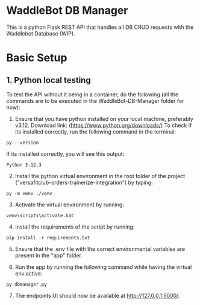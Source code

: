 # WaddleBot DB Manager

This is a python Flask REST API that handles all DB CRUD requests with the Waddlebot Database (WIP).

# Basic Setup

## 1. Python local testing

To test the API without it being in a container, do the following (all the commands are to be executed in the WaddleBot-DB-Manager folder for now):

1. Ensure that you have python installed on your local machine, preferably v3.12. 
Download link: (https://www.python.org/downloads/)
To check if its installed correctly, run the following command in the terminal:

`py --version`

If its installed correctly, you will see this output:

`Python 3.12.3`

2. Install the python virtual environment in the root folder of the project ("versafitclub-orders-trainerize-integration") by typing:

`py -m venv ./venv`

3. Activate the virtual environment by running:

`venv\scripts\activate.bat`

4. Install the requirements of the script by running:

`pip install -r requirements.txt`

5. Ensure that the .env file with the correct environmental variables are present in the "app" folder.

6. Run the app by running the following command while having the virtual env active:

`py dbmanager.py`

7. The endpoints UI should now be available at http://127.0.0.1:5000/. 
